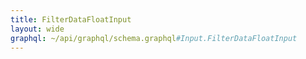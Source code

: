 ```yaml
---
title: FilterDataFloatInput
layout: wide
graphql: ~/api/graphql/schema.graphql#Input.FilterDataFloatInput
---
```


